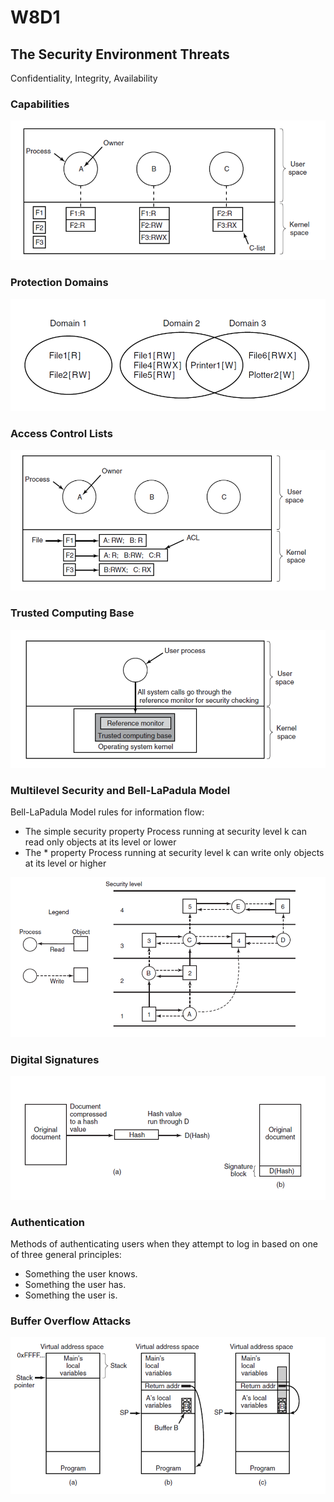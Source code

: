 # W8D1

## The Security Environment Threats

Confidentiality, Integrity, Availability

### Capabilities 

![](image/4.png)

### Protection Domains

![](image/2.png)

### Access Control Lists 

![](image/3.png)

### Trusted Computing Base

![](image/1.png)

### Multilevel Security and Bell-LaPadula Model

Bell-LaPadula Model rules for information flow:

- The simple security property
  Process running at security level k can read only objects at its level or lower
- The * property
  Process running at security level k can write only objects at its level or higher

![](image/5.png)

### Digital Signatures

![](image/6.png)

### Authentication 

Methods of authenticating users when they attempt to log in based on one of three general principles:

- Something the user knows.
- Something the user has.
- Something the user is.

### Buffer Overflow Attacks

![](image/7.png)
